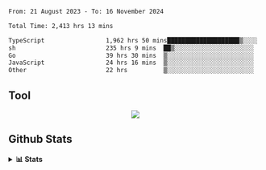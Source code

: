 <!--START_SECTION:waka-->

```txt
From: 21 August 2023 - To: 16 November 2024

Total Time: 2,413 hrs 13 mins

TypeScript                 1,962 hrs 50 mins████████████████████▒░░░░   81.34 %
sh                         235 hrs 9 mins  ██▒░░░░░░░░░░░░░░░░░░░░░░   09.74 %
Go                         39 hrs 30 mins  ▒░░░░░░░░░░░░░░░░░░░░░░░░   01.64 %
JavaScript                 24 hrs 16 mins  ▒░░░░░░░░░░░░░░░░░░░░░░░░   01.01 %
Other                      22 hrs          ▒░░░░░░░░░░░░░░░░░░░░░░░░   00.91 %
```

<!--END_SECTION:waka-->

## Tool
<p align="center">
  <a href="https://github.com/chaninlaw">
    <img src="https://skillicons.dev/icons?i=js,typescript,nodejs,nestjs,react,next,astro,html,css,tailwind,postgres,prisma,docker,git,rust,go&perline=7&theme=dark" />
  </a>
</p>

## Github Stats
<details close>
  <summary><b>📊 Stats</b></summary>
  <div align = "center">
    
<picture>
  <source
    srcset="https://github-readme-stats.vercel.app/api?username=chaninlaw&show_icons=true&theme=dark"
    media="(prefers-color-scheme: dark)"
  />
  <source
    srcset="https://github-readme-stats.vercel.app/api?username=chaninlaw&show_icons=true"
    media="(prefers-color-scheme: light), (prefers-color-scheme: no-preference)"
  />
  <img src="https://github-readme-stats.vercel.app/api?username=chaninlaw&show_icons=true" />
</picture>
    
<picture>
  <source
    srcset="https://github-readme-stats.vercel.app/api/top-langs/?username=chaninlaw&layout=donut&theme=dark"
    media="(prefers-color-scheme: dark)"
  />
  <source
    srcset="https://github-readme-stats.vercel.app/api/top-langs/?username=chaninlaw&layout=donut"
    media="(prefers-color-scheme: light), (prefers-color-scheme: no-preference)"
  />
  <img src="https://github-readme-stats.vercel.app/api/top-langs/?username=chaninlaw&layout=donut" />
</picture>
    
  </div>
  
</details>

